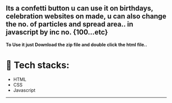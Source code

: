 
## Its a confetti button u can use it on birthdays, celebration websites on made, u can also change the no. of particles and spread area.. in javascript by inc no. {100...etc} 
**To Use it just Download the zip file and double click the html file..**

# 📁 Tech stacks:
- HTML
- CSS
- Javascript 
----
